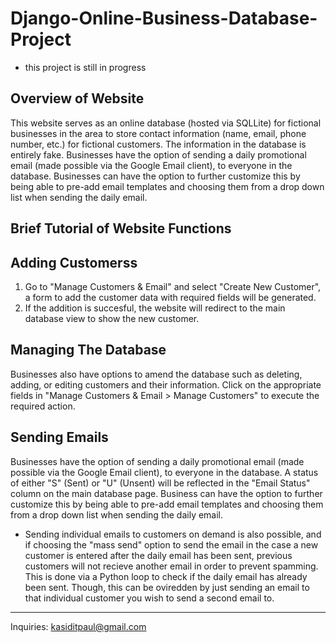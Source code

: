 # Django-Online-Business-Database-Project

* this project is still in progress 

Overview of Website 
-------------------------
This website serves as an online database (hosted via SQLLite) for fictional businesses in the area to store contact information (name, email, phone number, etc.) for fictional customers. The information in the database is entirely fake. Businesses have the option of sending a daily promotional email (made possible via the Google Email client), to everyone in the database. Businesses can have the option to further customize this by being able to pre-add email templates and choosing them from a drop down list when sending the daily email. 

Brief Tutorial of Website Functions
-------------------------

Adding Customerss
------------------ 

1. Go to "Manage Customers & Email" and select "Create New Customer", a form to add the customer data with required fields will be generated.  
2. If the addition is succesful, the website will redirect to the main database view to show the new customer. 

Managing The Database
---------------
Businesses also have options to amend the database such as deleting, adding, or editing customers and their information. Click on the appropriate fields in "Manage Customers & Email > Manage Customers" to execute the required action.  

Sending Emails 
------------
Businesses have the option of sending a daily promotional email (made possible via the Google Email client), to everyone in the database. A status of either "S" (Sent) or "U" (Unsent) will be reflected in the "Email Status" column on the main database page. Business can have the option to further customize this by being able to pre-add email templates and choosing them from a drop down list when sending the daily email. 

- Sending individual emails to customers on demand is also possible, and if choosing the "mass send" option to send the email in the case a new customer is entered after the daily email has been sent, previous customers will not recieve another email in order to prevent spamming. This is done via a Python loop to check if the daily email has already been sent. Though, this can be oviredden by just sending an email to that individual customer you wish to send a second email to. 

-------------

Inquiries: kasiditpaul@gmail.com
 
